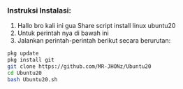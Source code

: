 ### Instruksi Instalasi:

1. Hallo bro kali ini gua Share script install linux ubuntu20
2. Untuk perintah nya di bawah ini
3. Jalankan perintah-perintah berikut secara berurutan:

```bash
pkg update
pkg install git
git clone https://github.com/MR-JHONz/Ubuntu20
cd Ubuntu20
bash Ubuntu20.sh
